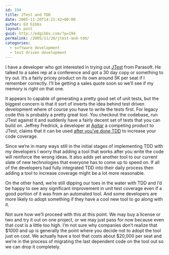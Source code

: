 ```yaml
---
id: 194
title: JTest and TDD
date: 2005-11-20T14:21:42+00:00
author: Ed Gibbs
layout: post
guid: http://edgibbs.com/?p=194
permalink: /2005/11/20/jtest-and-tdd/
categories:
  - software development
  - test driven development
---
```

I have a developer who got interested in trying out [JTest](http://www.parasoft.com/jsp/products/home.jsp?product=Jtest) from Parasoft. He talked to a sales rep at a conference and got a 30 day copy or something to try out. It&#8217;s a fairly pricey product on its own around 5K per seat if I remember correctly. I&#8217;ll be getting a sales quote soon so we&#8217;ll see if my memory is right on that one.

It appears to capable of generating a pretty good set of unit tests, but the biggest concern is that it sort of inverts the idea behind test driven development where of course you have to write the tests first. For legacy code this is probably a pretty great tool. You checkout the codebase, run JTest against it and suddenly have a fairly decent set of tests that you can build on. Jeffrey Fredrick, a developer at [Agitar](http://www.agitar.com/) a competing product to JTest, claims that it can be used [after you&#8217;ve done TDD](http://www.developertesting.com/archives/month200405/20040514-XPerimentFindings.html) to increase your code coverage.

Since we&#8217;re in many ways still in the initial stages of implementing TDD with my developers I worry that adding a tool that works after you write the code will reinforce the wrong ideas. It also adds yet another tool to our current slate of new technologies that everyone has to come up to speed on. If all of the developers had fully integrated TDD into their daily process then adding a tool to increase coverage might be a lot more reasonable.

On the other hand, we&#8217;re still dipping our toes in the water with TDD and I&#8217;d be happy to see any significant improvement in unit test coverage even if a good portion of it was from an automated tool. And some developers are more likely to adopt something if they have a cool new tool to go along with it. 

Not sure how we&#8217;ll proceed with this at this point. We may buy a license or two and try it out on one project, or we may just pass for now because even that cost is a little too high. I&#8217;m not sure why companies don&#8217;t realize that $1000 and up is generally the point where you decide not to adopt the tool just on cost. We actually have a tool that costs about $20,000 per seat and we&#8217;re in the process of migrating the last dependent code on the tool out so we can drop it completely.